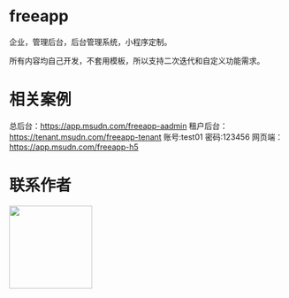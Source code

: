 # freeapp
企业，管理后台，后台管理系统，小程序定制。

所有内容均自己开发，不套用模板，所以支持二次迭代和自定义功能需求。

# 相关案例
总后台：https://app.msudn.com/freeapp-aadmin
租户后台：https://tenant.msudn.com/freeapp-tenant  账号:test01  密码:123456
网页端：https://app.msudn.com/freeapp-h5



# 联系作者
<img src="https://github.com/hypwxm/freeapp/assets/17248297/b067cf83-29f3-4ade-9333-85b9dc19d201" style="width:150px" />
